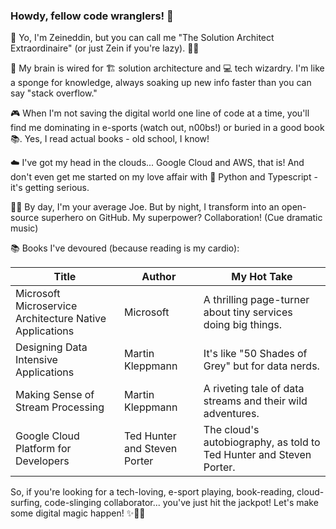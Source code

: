 ### Howdy, fellow code wranglers! 🤠

<!--
**aboudzein/aboudzein** is a ✨ *special* ✨ repository because its `README.md` (this file) appears on your GitHub profile.
Here are some ideas to get you started:
- 🔭 I'm currently working on ...
- 🌱 I'm currently learning ...
- 👯 I'm looking to collaborate on ...
- 🤔 I'm looking for help with ...
- 💬 Ask me about ...
- 📫 How to reach me: ...
- 😄 Pronouns: ...
- ⚡ Fun fact: ...
-->

👋 Yo, I'm Zeineddin, but you can call me "The Solution Architect Extraordinaire" (or just Zein if you're lazy). 🦸‍♂️

🧠 My brain is wired for 🏗️ solution architecture and 💻 tech wizardry. I'm like a sponge for knowledge, always soaking up new info faster than you can say "stack overflow."

🎮 When I'm not saving the digital world one line of code at a time, you'll find me dominating in e-sports (watch out, n00bs!) or buried in a good book 📚. Yes, I read actual books - old school, I know!

☁️ I've got my head in the clouds... Google Cloud and AWS, that is! And don't even get me started on my love affair with 🐍 Python and Typescript - it's getting serious.

🦸‍♂️ By day, I'm your average Joe. But by night, I transform into an open-source superhero on GitHub. My superpower? Collaboration! (Cue dramatic music)

📚 Books I've devoured (because reading is my cardio):

| Title | Author | My Hot Take |
|-------|--------|-------------|
| Microsoft Microservice Architecture Native Applications | Microsoft | A thrilling page-turner about tiny services doing big things. |
| Designing Data Intensive Applications | Martin Kleppmann | It's like "50 Shades of Grey" but for data nerds. |
| Making Sense of Stream Processing | Martin Kleppmann | A riveting tale of data streams and their wild adventures. |
| Google Cloud Platform for Developers | Ted Hunter and Steven Porter | The cloud's autobiography, as told to Ted Hunter and Steven Porter. |

So, if you're looking for a tech-loving, e-sport playing, book-reading, cloud-surfing, code-slinging collaborator... you've just hit the jackpot! Let's make some digital magic happen! ✨🎩🐰



